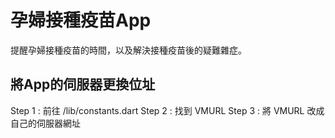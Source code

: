 # 孕婦接種疫苗App

提醒孕婦接種疫苗的時間，以及解決接種疫苗後的疑難雜症。

## 將App的伺服器更換位址

Step 1 : 前往 /lib/constants.dart
Step 2 : 找到 VMURL
Step 3 : 將 VMURL 改成自己的伺服器網址


